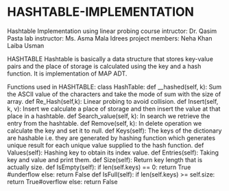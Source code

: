 # HASHTABLE-IMPLEMENTATION
Hashtable Implementation using linear probing
course intructor: Dr. Qasim Pasta
lab instructor: Ms. Asma Mala Idrees
project members:
Neha Khan 
Laiba Usman

HASHTABLE 
Hashtable is basically a data structure that stores key-value pairs and the place of storage is calculated using the key and a hash function. It is implementation of MAP ADT.

Functions used in HASHTABLE:
class HashTable:
def __hashed(self, k):
Sum the ASCII value of the characters and take the mode of sum with the size of array.
def Re_Hash(self,k):
Linear probing to avoid collision.
def Insert(self, k, v):
Insert we calculate a place of storage and then insert the value at that place in a hashtable.
def Search_value(self, k):
In search we retrieve the entry from the hashtable.
def Remove(self, k):
In delete operation we calculate the key and set it to null.
def Keys(self):
The keys of the dictionary are hashable i.e. they are generated by hashing function which generates unique result for each unique value supplied to the hash function.
def Values(self):
Hashing key to obtain its index value.
def Entries(self):
Taking key and value and print them.
def Size(self):
Return key length that is actually size.
def IsEmpty(self):
if len(self.keys) == 0:
            return True #underflow
        else:
            return False
def IsFull(self):
if len(self.keys) >= self.size:
            return True#overflow
        else:
            return False
